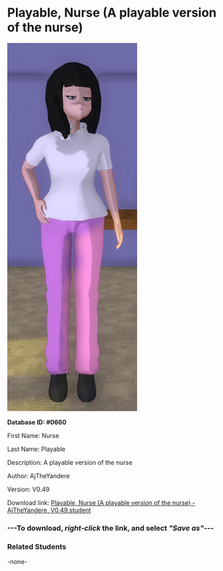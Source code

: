 # Playable, Nurse (A playable version of the nurse)

<img src="../../Files/Images/Playable, Nurse (A playable version of the nurse).png" title="Playable, Nurse (A playable version of the nurse) - AjTheYandere, V0.49">

**Database ID: #0660**

First Name: Nurse

Last Name: Playable

Description: A playable version of the nurse

Author: AjTheYandere

Version: V0.49

Download link: <a href="https://raw.githubusercontent.com/Arbiter1223/Daigaku-Gurashi-Custom-Students/master/Files/Student%20Files/Playable%2C%20Nurse%20(A%20playable%20version%20of%20the%20nurse)%20-%20AjTheYandere%2C%20V0.49.student">Playable, Nurse (A playable version of the nurse) - AjTheYandere, V0.49.student</a>

### ---**To download, _right-click_ the link, and select _"Save as"_**---

### Related Students

-none-
